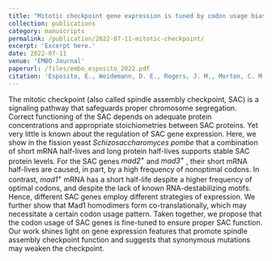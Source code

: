 ```yaml
---
title: "Mitotic checkpoint gene expression is tuned by codon usage bias"
collection: publications
category: manuscripts
permalink: /publication/2022-07-11-mitotic-checkpoint/
excerpt: 'Excerpt here.'
date: 2022-07-11
venue: 'EMBO Journal'
paperurl: /files/embo_esposito_2022.pdf
citation: 'Esposito, E., Weidemann, D. E., Rogers, J. M., Morton, C. M., Baybay, E. K., Chen, J., & Hauf, S. (2022). &quot;Mitotic checkpoint gene expression is tuned by codon usage bias&quot;. <i>The EMBO journal</i>, 41(15), e107896.'
---
```


The mitotic checkpoint (also called spindle assembly checkpoint, SAC) is a signaling pathway that safeguards proper chromosome segregation. Correct functioning of the SAC depends on adequate protein concentrations and appropriate stoichiometries between SAC proteins. Yet very little is known about the regulation of SAC gene expression. Here, we show in the fission yeast <i>Schizosaccharomyces pombe</i> that a combination of short mRNA half-lives and long protein half-lives supports stable SAC protein levels. For the SAC genes <i>mad2<sup>+</sup></i> and <i>mad3<sup>+</sup></i> , their short mRNA half-lives are caused, in part, by a high frequency of nonoptimal codons. In contrast, <i>mad1<sup>+</sup></i> mRNA has a short half-life despite a higher frequency of optimal codons, and despite the lack of known RNA-destabilizing motifs. Hence, different SAC genes employ different strategies of expression. We further show that Mad1 homodimers form co-translationally, which may necessitate a certain codon usage pattern. Taken together, we propose that the codon usage of SAC genes is fine-tuned to ensure proper SAC function. Our work shines light on gene expression features that promote spindle assembly checkpoint function and suggests that synonymous mutations may weaken the checkpoint.
